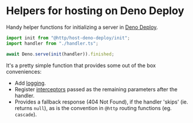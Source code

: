 # Helpers for hosting on Deno Deploy

Handy helper functions for initializing a server in
[Deno Deploy](https://deno.com/deploy).

```ts
import init from "@http/host-deno-deploy/init";
import handler from "./handler.ts";

await Deno.serve(init(handler)).finished;
```

It's a pretty simple function that provides some out of the box conveniences:

- Add [logging](https://jsr.io/@http/interceptor/doc/logger/~).
- Register [interceptors](https://jsr.io/@http/interceptor) passed as the
  remaining parameters after the handler.
- Provides a fallback response (404 Not Found), if the handler 'skips' (ie.
  returns `null`), as is the convention in `@http` routing functions (eg.
  `cascade`).
